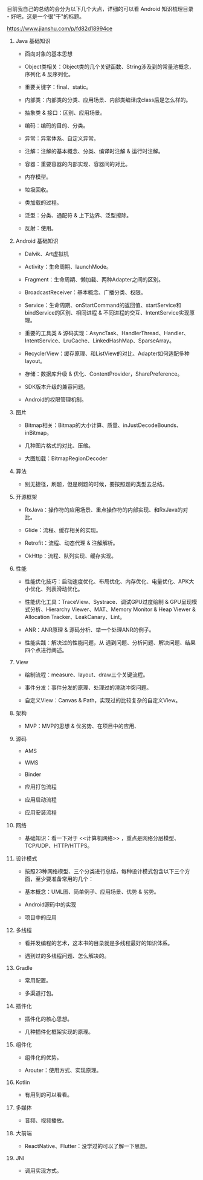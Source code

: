 目前我自己的总结的会分为以下几个大点，详细的可以看 Android 知识梳理目录 - 好吧，这是一个很"干"的标题。

https://www.jianshu.com/p/fd82d18994ce

1. Java 基础知识

    + 面向对象的基本思想

    + Object类相关：Object类的几个关键函数、String涉及到的常量池概念，序列化 & 反序列化。

    + 重要关键字：final、static。

    + 内部类：内部类的分类、应用场景、内部类编译成class后是怎么样的。

    + 抽象类 & 接口：区别、应用场景。

    + 编码：编码的目的、分类。

    + 异常：异常体系、自定义异常。

    + 注解：注解的基本概念、分类、编译时注解 & 运行时注解。

    + 容器：重要容器的内部实现、容器间的对比。

    + 内存模型。

    + 垃圾回收。

    + 类加载的过程。

    + 泛型：分类、通配符 & 上下边界、泛型擦除。

    + 反射：使用。

2. Android 基础知识

    + Dalvik、Art虚拟机

    + Activity：生命周期、launchMode。

    + Fragment：生命周期、懒加载、两种Adapter之间的区别。

    + BroadcastReceiver：基本概念、广播分类、权限。

    + Service：生命周期、onStartCommand的返回值、startService和bindService的区别、相同进程 & 不同进程的交互、IntentService实现原理。

    + 重要的工具类 & 源码实现：AsyncTask、HandlerThread、Handler、IntentService、LruCache、LinkedHashMap、SparseArray。

    + RecyclerView：缓存原理、和ListView的对比、Adapter如何适配多种layout。

    + 存储：数据库升级 & 优化、ContentProvider，SharePreference。

    + SDK版本升级的兼容问题。

    + Android的权限管理机制。

3. 图片

    + Bitmap相关：Bitmap的大小计算、质量、inJustDecodeBounds、inBitmap。

    + 几种图片格式的对比、压缩。

    + 大图加载：BitmapRegionDecoder

4. 算法

    + 别无捷径，刷题，但是刷题的时候，要按照题的类型去总结。

5. 开源框架

    + RxJava：操作符的应用场景、重点操作符的内部实现、和RxJava的对比。

    + Glide：流程、缓存相关的实现。

    + Retrofit：流程、动态代理 & 注解解析。

    + OkHttp：流程、队列实现、缓存实现。

6. 性能

    + 性能优化技巧：启动速度优化、布局优化、内存优化、电量优化、APK大小优化、列表滑动优化。

    + 性能优化工具：TraceView、Systrace、调试GPU过度绘制 & GPU呈现模式分析、Hierarchy Viewer、MAT、Memory Monitor & Heap Viewer & Allocation Tracker、LeakCanary、Lint。

    + ANR：ANR原理 & 源码分析、举一个处理ANR的例子。

    + 性能实践：解决过的性能问题，从 遇到问题、分析问题、解决问题、结果 四个点进行阐述。

7. View

    + 绘制流程：measure、layout、draw三个关键流程。

    + 事件分发：事件分发的原理、处理过的滑动冲突问题。

    + 自定义View：Canvas & Path，实现过的比较复杂的自定义View。

8. 架构

    + MVP：MVP的思想 & 优劣势、在项目中的应用、

9. 源码

    + AMS

    + WMS

    + Binder

    + 应用打包流程

    + 应用启动流程

    + 应用安装流程

10. 网络

    + 基础知识：看一下对于 <<计算机网络>> ，重点是网络分层模型、TCP/UDP、HTTP/HTTPS。

11. 设计模式

    + 按照23种网络模型、三个分类进行总结，每种设计模式包含以下三个方面，至少要准备常用的几个：

    + 基本概念：UML图、简单例子、应用场景、优势 & 劣势。

    + Android源码中的实现

    + 项目中的应用

12. 多线程

    + 看并发编程的艺术，这本书的目录就是多线程最好的知识体系。

    + 遇到过的多线程问题、怎么解决的。

13. Gradle

    + 常用配置。

    + 多渠道打包。

14. 插件化

    + 插件化的核心思想。

    + 几种插件化框架实现的原理。

15. 组件化

    + 组件化的优势。

    + Arouter：使用方式、实现原理。

16. Kotlin

    + 有用到的可以看看。

17. 多媒体

    + 音频、视频播放。

18. 大前端

    + ReactNative、Flutter：没学过的可以了解一下思想。

19. JNI

    + 调用实现方式。

